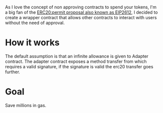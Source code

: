 As I love the concept of non approving contracts to spend your tokens, I'm a big fan of the [ERC20:permit proposal also known as EIP2612](https://github.com/OpenZeppelin/openzeppelin-contracts/pull/2237/files/f410734f41f632b42ab4fc4e8695f47d800de709), I decided to create a wrapper contract that allows other contracts to interact with users without the need of approval.

# How it works

The default assumption is that an infinite allowance is given to Adapter contract.
The adapter contract exposes a method transfer from which requires a valid signature, if the signature is valid the erc20 transfer goes further.

# Goal

Save millions in gas.
